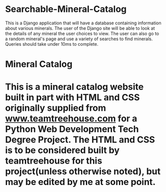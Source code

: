 # Searchable-Mineral-Catalog
This is a Django application that will have a database containing information about various minerals. The user of the Django site will be able to look at the details of any mineral the user choices to view. The user can also go to a random mineral's page and use a variety of searches to find minerals. Queries should take under 10ms to complete.

# Mineral Catalog

# This is a mineral catalog website built in part with HTML and CSS originally supplied from www.teamtreehouse.com for a Python Web Development Tech Degree Project. The HTML and CSS is to be considered built by teamtreehouse for this project(unless otherwise noted), but may be edited by me at some point.
